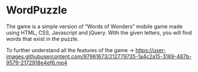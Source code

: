 # WordPuzzle
 The game is a simple version of “Words of Wonders” mobile game made using HTML, CSS, Javascript and jQuery. With the given letters, you will find words that exist in  the puzzle.

To further understand all the features of the game ->
https://user-images.githubusercontent.com/97961673/212779735-1a4c2a15-3189-487b-9579-2172918e4ef6.mp4

